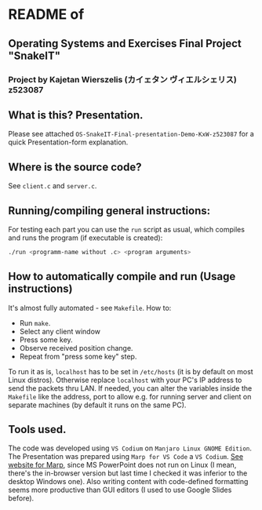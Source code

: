 # README of 
## Operating Systems and Exercises Final Project "SnakeIT"
### Project by Kajetan Wierszelis (カイェタン  ヴィエルシェリス) z523087
## What is this? Presentation.
Please see attached `OS-SnakeIT-Final-presentation-Demo-KxW-z523087` for a quick Presentation-form explanation.

## Where is the source code?
See `client.c` and `server.c`.

## Running/compiling general instructions:
For testing each part you can use the `run` script as usual, which compiles and runs the program (if executable is created):
```sh
./run <programm-name without .c> <program arguments>
```
## How to automatically compile and run (Usage instructions)
It's almost fully automated - see `Makefile`. How to: 
- Run `make`. 
- Select any client window
- Press some key.
- Observe received position change.
- Repeat from "press some key" step.

To run it as is, `localhost` has to be set in `/etc/hosts` (it is by default on most Linux distros). Otherwise replace `localhost` with your PC's IP address to send the packets thru LAN. If needed, you can alter the variables inside the `Makefile` like the address, port to allow e.g. for running server and client on separate machines (by default it runs on the same PC).

## Tools used.
The code was developed using `VS Codium` on `Manjaro Linux GNOME Edition`.
The Presentation was prepared using `Marp for VS Code` a `VS Codium`. [See website for Marp](https://marp.app/), since MS PowerPoint does not run on Linux (I mean, there's the in-browser version but last time I checked it was inferior to the desktop Windows one). Also writing content with code-defined formatting seems more productive than GUI editors (I used to use Google Slides before).
